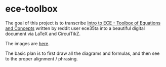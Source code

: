 # ece-toolbox
The goal of this project is to transcribe [Intro to ECE - Toolbox of Equations and Concepts](https://www.reddit.com/r/ECE/comments/5dtt6p/intro_to_ece_toolbox_of_equations_and_concepts/) written by reddit user ece35ta into a beautiful digital document via LaTeX and CircuiTikZ.

The images are [here](https://imgur.com/a/kCt5O).

The basic plan is to first draw all the diagrams and formulas, and then see to the proper alignment / phrasing.
